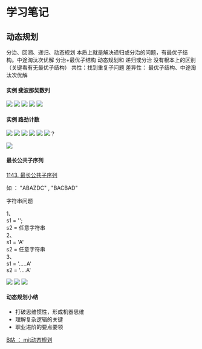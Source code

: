 # 学习笔记

## 动态规划
分治、回溯、递归、动态规划
本质上就是解决递归或分治的问题，有最优子结构。中途淘汰次优解
分治+最优子结构
动态规划和 递归或分治 没有根本上的区别（关键看有无最优子结构）
共性：找到重复子问题
差异性： 最优子结构、中途淘汰次优解

#### 实例 斐波那契数列
![](./img/1.png)
![](./img/2.png)
![](./img/3.png)
![](./img/4.png)
![](./img/5.png)


#### 实例 路劲计数
![](./img/6.png)
![](./img/7.png)
![](./img/8.png)
![](./img/9.png)
![](./img/10.png)
![](./img/11.png)？                                       




![](./img/12.png)


#### 最长公共子序列
[1143. 最长公共子序列](https://leetcode-cn.com/problems/longest-common-subsequence/)

如 ： 
"ABAZDC" , "BACBAD"

字符串问题

1、   
s1 = '';      
s2 = 任意字符串   
2、   
s1 = 'A'   
s2 = 任意字符串   
3、   
s1 = '.....A'  
s2 = '....A'  

![](./img/13.png)
![](./img/14.png)
![](./img/15.png)


#### 动态规划小结
* 打破思维惯性，形成机器思维
* 理解复杂逻辑的关键
* 职业进阶的要点要领

[B站 ： mit动态规划](https://www.bilibili.com/video/av53233912?from=search&se？》《M'Nid=2847395688604491997)
